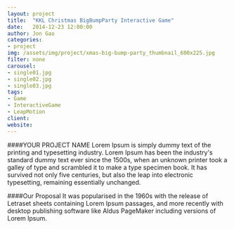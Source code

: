 ```yaml
---
layout: project
title:  "KKL Christmas BigBumpParty Interactive Game"
date:   2014-12-23 12:00:00
author: Jon Gao
categories:
- project
img: /assets/img/project/xmas-big-bump-party_thumbnail_600x225.jpg
filter: none
carousel:
- single01.jpg
- single02.jpg
- single03.jpg
tags:
- Game
- InteractiveGame
- LeapMotion
client:
website:
---
```

####YOUR PROJECT NAME
Lorem Ipsum is simply dummy text of the printing and typesetting industry. Lorem Ipsum has been the industry's standard dummy text ever since the 1500s, when an unknown printer took a galley of type and scrambled it to make a type specimen book. It has survived not only five centuries, but also the leap into electronic typesetting, remaining essentially unchanged.

####Our Proposal
It was popularised in the 1960s with the release of Letraset sheets containing Lorem Ipsum passages, and more recently with desktop publishing software like Aldus PageMaker including versions of Lorem Ipsum.
